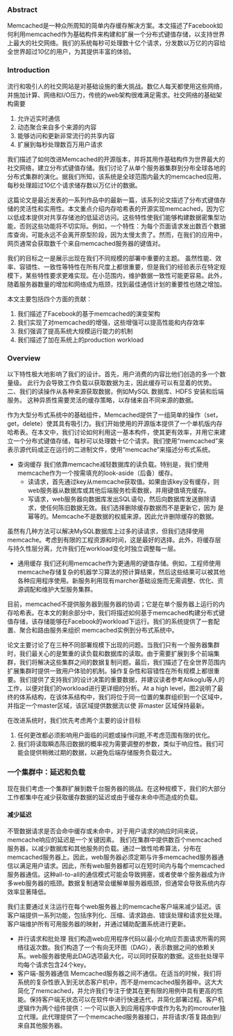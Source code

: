 ### Abstract
Memcached是一种众所周知的简单内存缓存解决方案。本文描述了Facebook如何利用memcached作为基础构件来构建和扩展一个分布式键值存储，以支持世界上最大的社交网络。我们的系统每秒可处理数十亿个请求，分发数以万亿的内容给全世界超过10亿的用户，为其提供丰富的体验。

### Introduction
流行和吸引人的社交网站是对基础设施的重大挑战。数亿人每天都使用这些网络，并施加计算、网络和I/O压力，传统的web架构很难满足需求。社交网络的基础架构需要
1. 允许近实时通信
2. 动态聚合来自多个来源的内容
3. 能够访问和更新非常流行的共享内容
4. 扩展到每秒处理数百万用户请求

我们描述了如何改进Memcached的开源版本，并将其用作基础构件为世界最大的社交网络，建立分布式键值存储。我们讨论了从单个服务器集群到分布全球各地的分布式集群的演化。据我们所知，该系统是全球范围内最大的memcached应用，每秒处理超过10亿个请求储存数以万亿计的数据。

这篇论文是最近发表的一系列作品中的最新一篇，该系列论文描述了分布式键值存储的灵活性和实用性。本文重点介绍内存哈希表的开源实现memcached，因为它以低成本提供对共享存储池的低延迟访问。这些特性使我们能够构建数据密集型功能，否则这些功能将不切实际。例如，一个特性：为每个页面请求发出数百个数据库查询，可能永远不会离开原型阶段，因为太慢太贵了。然而，在我们的应用中，网页通常会获取数千个来自memcached服务器的键值对。

我们的目标之一是展示出现在我们不同规模的部署中重要的主题。 虽然性能、效率、容错性、一致性等特性在所有尺度上都很重要，但是我们的经验表示在特定规模下，某些特性要求更难实现。在小范围内，维护数据一致性可能更容易。此外，随着服务器数量的增加和网络成为瓶颈，找到最佳通信计划的重要性也随之增加。

本文主要包括四个方面的贡献：
1. 我们描述了Facebook的基于memcached的演变架构
2. 我们实现了对memcached的增强，这些增强可以提高性能和内存效率
3. 我们强调了提高系统大规模运行能力的机制
4. 我们描述了加在系统上的production workload


### Overview
以下特性极大地影响了我们的设计。首先，用户消费的内容比他们创造的多一个数量级。 此行为会导致工作负载以获取数据为主，因此缓存可以有显着的优势。 二、我们的读操作从各种来源获取数据，例如MySQL 数据库、HDFS 安装和后端服务。 这种异质性需要灵活的缓存策略，以存储来自不同来源的数据。 

作为大型分布式系统中的基础组件，Memcached提供了一组简单的操作（set，get，delete）使其具有吸引力。我们开始使用的开源版本提供了一个单机版内存哈希表。在本文中，我们讨论如何利用这一基本构件，使其更有效率，并用它来建立一个分布式键值存储，每秒可以处理数十亿个请求。我们使用“memcached”来表示源代码或正在运行的二进制文件，使用“memcache”来描述分布式系统。

+ 查询缓存
我们依靠memcache减轻数据库的读负载。特别是，我们使用memcache作为一个按需填充的look-aside（后备）缓存。
  + 读请求，首先通过key从memcache获取值。如果由该key没有缓存，则web服务器从数据库或其他后端服务检索数据，并用键值填充缓存。
  + 写请求，web服务器向数据库发出SQL语句，然后向数据库发送删除请求，使任何陈旧数据无效。我们选择删除缓存数据而不是更新它，因为
是幂等的。Memcache不是数据的权威来源，因此允许删除缓存的数据。

虽然有几种方法可以解决MySQL数据库上过多的读请求，但我们选择使用memcache。考虑到有限的工程资源和时间，这是最好的选择。此外，将缓存层与持久性层分离，允许我们在workload变化时独立调整每一层。

+ 通用缓存
我们还利用memcache作为更通用的键值存储。例如，工程师使用memcache存储复杂的机器学习算法的预计算结果，然后这些结果可以被其他各种应用程序使用。新服务利用现有marcher基础设施而无需调整、优化、资源调配和维护大型服务集群。 

目前，memcached不提供服务器到服务器的协调；它是在单个服务器上运行的内存哈希表。在本文的剩余部分中，我们将描述如何基于memcached构建分布式键值存储，该存储能够在Facebook的workload下运行。我们的系统提供了一套配置、聚合和路由服务来组织
memcached实例到分布式系统中。

论文主要讨论了在三种不同部署规模下出现的问题。当我们只有一个服务器集群时，我们最关心的是繁重的读负载和数据库的读取。由于需要扩展到多个前端集群，我们将解决这些集群之间的数据复制问题。最后，我们描述了在全世界范围内扩展集群时提供一致用户体验的机制。操作复杂性和容错性在所有规模上都很重要。我们提供了支持我们的设计决策的重要数据，并建议读者参考Atikoglu等人的工作，以便对我们的workload进行更详细的分析。At a high level，图2说明了最终的体系结构，在该体系结构中，我们将位于同一位置的集群组织到一个区域中，并指定一个master区域，该区域提供数据流以使 非master 区域保持最新。

在改进系统时，我们优先考虑两个主要的设计目标
1. 任何更改都必须影响用户面临的问题或操作问题,不考虑范围有限的优化。
2. 我们将读取瞬态陈旧数据的概率视为需要调整的参数，类似于响应性。我们可能会提供稍微过期的数据，以避免后端存储服务负载过大。

### 一个集群中：延迟和负载
现在我们考虑一个集群扩展到数千台服务器的挑战。在这种规模下，我们的大部分工作都集中在减少获取缓存数据的延迟或由于缓存未命中而造成的负载。

#### 减少延迟
不管数据请求是否会命中缓存或未命中，对于用户请求的响应时间来说，memcache响应的延迟是一个关键因素。 
我们在集群中提供数百个memcached服务器，以减少数据库和其他服务的负载。通过一致性哈希算法，分布在memcached服务器上。因此，web服务器必须定期与许多memcached服务器通信以满足用户请求。因此，所有web服务器都可以在短时间内与每个memcached服务器通信。这种all-to-all的通信模式可能会导致拥塞，或者使单个服务器成为许多web服务器的瓶颈。数据复制通常会缓解单服务器瓶颈，但通常会导致系统内存效率显著降低。

我们主要通过关注运行在每个web服务器上的memcache客户端来减少延迟。该客户端提供一系列功能，包括序列化、压缩、请求路由、错误处理和请求批处理。客户端维护所有可用服务器的映射，并通过辅助配置系统进行更新。

+ 并行请求和批处理 
我们构造web应用程序代码以最小化响应页面请求所需的网络往返次数。我们构造了一个有向无环图（DAG），表示数据之间的依赖关系。web服务器使用此DAG选项最大化，可以同时获取的数据。这些批处理平均每个请求包含24个key。
+ 客户端-服务器通信
Memcached服务器之间不通信。在适当的时候，我们将系统的复杂性嵌入到无状态客户机中，而不是memcached服务器中。这大大简化了memcached，并允许我们专注于使其在更有限的用例中具有更高的性能。保持客户端无状态可以在软件中进行快速迭代，并简化部署过程。客户机逻辑作为两个组件提供：一个可以嵌入到应用程序中或作为名为的mcrouter独立代理。此代理提供了一个memcached服务器接口，并将请求/答复路由到/来自其他服务器。


